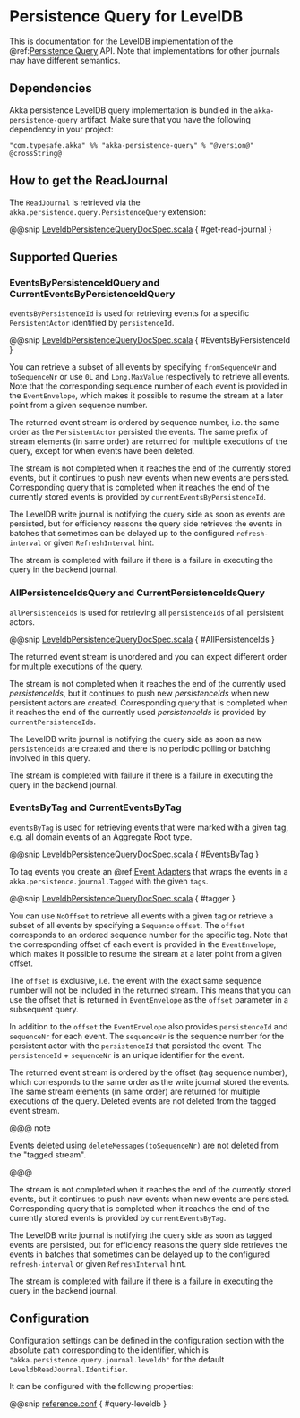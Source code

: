 # Persistence Query for LevelDB

This is documentation for the LevelDB implementation of the @ref:[Persistence Query](persistence-query.md) API.
Note that implementations for other journals may have different semantics.

## Dependencies

Akka persistence LevelDB query implementation is bundled in the `akka-persistence-query` artifact.
Make sure that you have the following dependency in your project:

```
"com.typesafe.akka" %% "akka-persistence-query" % "@version@" @crossString@
```

## How to get the ReadJournal

The `ReadJournal` is retrieved via the `akka.persistence.query.PersistenceQuery`
extension:

@@snip [LeveldbPersistenceQueryDocSpec.scala]($code$/scala/docs/persistence/query/LeveldbPersistenceQueryDocSpec.scala) { #get-read-journal }

## Supported Queries

### EventsByPersistenceIdQuery and CurrentEventsByPersistenceIdQuery

`eventsByPersistenceId` is used for retrieving events for a specific `PersistentActor` 
identified by `persistenceId`.

@@snip [LeveldbPersistenceQueryDocSpec.scala]($code$/scala/docs/persistence/query/LeveldbPersistenceQueryDocSpec.scala) { #EventsByPersistenceId }

You can retrieve a subset of all events by specifying `fromSequenceNr` and `toSequenceNr`
or use `0L` and `Long.MaxValue` respectively to retrieve all events. Note that
the corresponding sequence number of each event is provided in the `EventEnvelope`, 
which makes it possible to resume the stream at a later point from a given sequence number.

The returned event stream is ordered by sequence number, i.e. the same order as the
`PersistentActor` persisted the events. The same prefix of stream elements (in same order)
are returned for multiple executions of the query, except for when events have been deleted.

The stream is not completed when it reaches the end of the currently stored events,
but it continues to push new events when new events are persisted.
Corresponding query that is completed when it reaches the end of the currently
stored events is provided by `currentEventsByPersistenceId`.

The LevelDB write journal is notifying the query side as soon as events are persisted, but for
efficiency reasons the query side retrieves the events in batches that sometimes can
be delayed up to the configured `refresh-interval` or given `RefreshInterval`
hint.

The stream is completed with failure if there is a failure in executing the query in the
backend journal.

### AllPersistenceIdsQuery and CurrentPersistenceIdsQuery

`allPersistenceIds` is used for retrieving all `persistenceIds` of all persistent actors.

@@snip [LeveldbPersistenceQueryDocSpec.scala]($code$/scala/docs/persistence/query/LeveldbPersistenceQueryDocSpec.scala) { #AllPersistenceIds }

The returned event stream is unordered and you can expect different order for multiple
executions of the query.

The stream is not completed when it reaches the end of the currently used *persistenceIds*,
but it continues to push new *persistenceIds* when new persistent actors are created.
Corresponding query that is completed when it reaches the end of the
currently used *persistenceIds* is provided by `currentPersistenceIds`.

The LevelDB write journal is notifying the query side as soon as new `persistenceIds` are
created and there is no periodic polling or batching involved in this query.

The stream is completed with failure if there is a failure in executing the query in the
backend journal.

### EventsByTag and CurrentEventsByTag

`eventsByTag` is used for retrieving events that were marked with a given tag, e.g. 
all domain events of an Aggregate Root type.

@@snip [LeveldbPersistenceQueryDocSpec.scala]($code$/scala/docs/persistence/query/LeveldbPersistenceQueryDocSpec.scala) { #EventsByTag }

To tag events you create an @ref:[Event Adapters](persistence.md#event-adapters-scala) that wraps the events in a `akka.persistence.journal.Tagged`
with the given `tags`.

@@snip [LeveldbPersistenceQueryDocSpec.scala]($code$/scala/docs/persistence/query/LeveldbPersistenceQueryDocSpec.scala) { #tagger }

You can use `NoOffset` to retrieve all events with a given tag or retrieve a subset of all
events by specifying a `Sequence` `offset`. The `offset` corresponds to an ordered sequence number for
the specific tag. Note that the corresponding offset of each event is provided in the
`EventEnvelope`, which makes it possible to resume the stream at a later point from a given offset.

The `offset` is exclusive, i.e. the event with the exact same sequence number will not be included
in the returned stream. This means that you can use the offset that is returned in `EventEnvelope`
as the `offset` parameter in a subsequent query.

In addition to the `offset` the `EventEnvelope` also provides `persistenceId` and `sequenceNr`
for each event. The `sequenceNr` is the sequence number for the persistent actor with the
`persistenceId` that persisted the event. The `persistenceId` + `sequenceNr` is an unique
identifier for the event.

The returned event stream is ordered by the offset (tag sequence number), which corresponds
to the same order as the write journal stored the events. The same stream elements (in same order)
are returned for multiple executions of the query. Deleted events are not deleted from the
tagged event stream.

@@@ note

Events deleted using `deleteMessages(toSequenceNr)` are not deleted from the "tagged stream".

@@@

The stream is not completed when it reaches the end of the currently stored events,
but it continues to push new events when new events are persisted.
Corresponding query that is completed when it reaches the end of the currently
stored events is provided by `currentEventsByTag`.

The LevelDB write journal is notifying the query side as soon as tagged events are persisted, but for
efficiency reasons the query side retrieves the events in batches that sometimes can
be delayed up to the configured `refresh-interval` or given `RefreshInterval`
hint.

The stream is completed with failure if there is a failure in executing the query in the
backend journal.

## Configuration

Configuration settings can be defined in the configuration section with the
absolute path corresponding to the identifier, which is `"akka.persistence.query.journal.leveldb"`
for the default `LeveldbReadJournal.Identifier`.

It can be configured with the following properties:

@@snip [reference.conf]($akka$/akka-persistence-query/src/main/resources/reference.conf) { #query-leveldb }